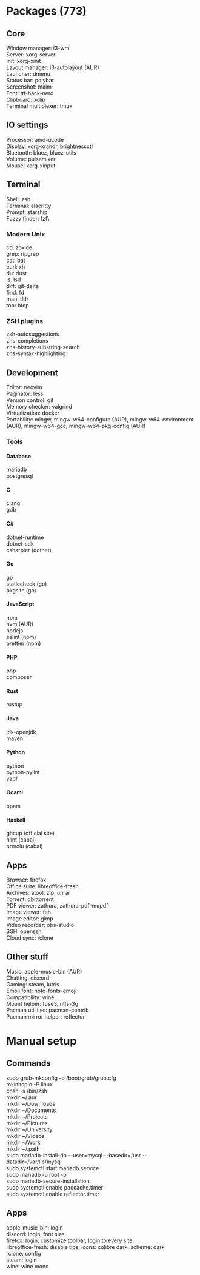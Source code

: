 # Packages (773)
## Core
Window manager: i3-wm\
Server: xorg-server\
Init: xorg-xinit\
Layout manager: i3-autolayout (AUR)\
Launcher: dmenu\
Status bar: polybar\
Screenshot: maim\
Font: ttf-hack-nerd\
Clipboard: xclip\
Terminal multiplexer: tmux
## IO settings
Processor: amd-ucode\
Display: xorg-xrandr, brightnessctl\
Bluetooth: bluez, bluez-utils\
Volume: pulsemixer\
Mouse: xorg-xinput
## Terminal
Shell: zsh\
Terminal: alacritty\
Prompt: starship\
Fuzzy finder: fzf\
### Modern Unix
cd: zoxide\
grep: ripgrep\
cat: bat\
curl: xh\
du: dust\
ls: lsd\
diff: git-delta\
find: fd\
man: tldr\
top: btop
### ZSH plugins
zsh-autosuggestions\
zhs-completions\
zhs-history-substring-search\
zhs-syntax-highlighting
## Development
Editor: neovim\
Paginator: less\
Version control: git\
Memory checker: valgrind\
Virtualization: docker\
Portability: mingw, mingw-w64-configure (AUR), mingw-w64-environment (AUR),
mingw-w64-gcc, mingw-w64-pkg-config (AUR)
### Tools
#### Database
mariadb\
postgresql
#### C
clang\
gdb
#### C#
dotnet-runtime\
dotnet-sdk\
csharpier (dotnet)
#### Go
go\
staticcheck (go)\
pkgsite (go)
#### JavaScript
npm\
nvm (AUR)\
nodejs\
eslint (npm)\
prettier (npm)
#### PHP
php\
composer
#### Rust
rustup
#### Java
jdk-openjdk\
maven
#### Python
python\
python-pylint\
yapf
#### Ocaml
opam
#### Haskell
ghcup (official site)\
hlint (cabal)\
ormolu (cabal)
## Apps
Browser: firefox\
Office suite: libreoffice-fresh\
Archives: atool, zip, unrar\
Torrent: qbittorrent\
PDF viewer: zathura, zathura-pdf-mupdf\
Image viewer: feh\
Image editor: gimp\
Video recorder: obs-studio\
SSH: openssh\
Cloud sync: rclone
## Other stuff
Music: apple-music-bin (AUR)\
Chatting: discord\
Gaming: steam, lutris\
Emoji font: noto-fonts-emoji\
Compatibility: wine\
Mount helper: fuse3, ntfs-3g\
Pacman utilities: pacman-contrib\
Pacman mirror helper: reflector
# Manual setup  
## Commands
sudo grub-mkconfig -o /boot/grub/grub.cfg\
mkinitcpio -P linux\
chsh -s /bin/zsh\
mkdir ~/.aur\
mkdir ~/Downloads\
mkdir ~/Documents\
mkdir ~/Projects\
mkdir ~/Pictures\
mkdir ~/University\
mkdir ~/Videos\
mkdir ~/Work\
mkdir ~/.path\
sudo mariadb-install-db --user=mysql --basedir=/usr --datadir=/var/lib/mysql\
sudo systemctl start mariadb.service\
sudo mariadb -u root -p\
sudo mariadb-secure-installation\
sudo systemctl enable paccache.timer\
sudo systemctl enable reflector.timer
## Apps
apple-music-bin: login\
discord: login, font size\
firefox: login, customize toolbar, login to every site\
libreoffice-fresh: disable tips, icons: colibre dark, scheme: dark\
rclone: config\
steam: login\
wine: wine mono
